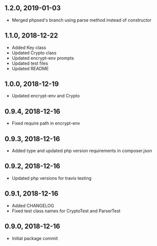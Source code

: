 ## 1.2.0, 2019-01-03
- Merged phpsed's branch using parse method instead of constructor

## 1.1.0, 2018-12-22
- Added Key class
- Updated Crypto class
- Updated encrypt-env prompts
- Updated test files
- Updated README

## 1.0.0, 2018-12-19
- Updated encrypt-env and Crypto

## 0.9.4, 2018-12-16
- Fixed require path in encrypt-env

## 0.9.3, 2018-12-16
- Added type and updated php version requirements in composer.json

## 0.9.2, 2018-12-16
- Updated php versions for travis testing

## 0.9.1, 2018-12-16
- Added CHANGELOG
- Fixed test class names for CryptoTest and ParserTest

## 0.9.0, 2018-12-16
- Initial package commit